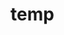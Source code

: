 # temp

































































































































































































































































































































































































































































































































































































































































































































































































